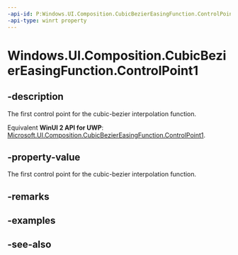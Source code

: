 ```yaml
---
-api-id: P:Windows.UI.Composition.CubicBezierEasingFunction.ControlPoint1
-api-type: winrt property
---
```


<!-- Property syntax
public Windows.Foundation.Numerics.Vector2 ControlPoint1 { get; }
-->

# Windows.UI.Composition.CubicBezierEasingFunction.ControlPoint1

## -description
The first control point for the cubic-bezier interpolation function.

Equivalent **WinUI 2 API for UWP**: [Microsoft.UI.Composition.CubicBezierEasingFunction.ControlPoint1](/windows/winui/api/microsoft.ui.composition.cubicbeziereasingfunction.controlpoint1).

## -property-value
The first control point for the cubic-bezier interpolation function.

## -remarks

## -examples

## -see-also
